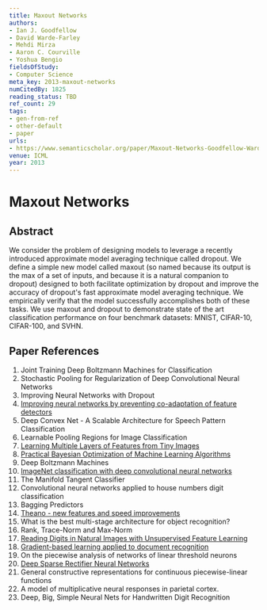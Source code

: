 ```yaml
---
title: Maxout Networks
authors:
- Ian J. Goodfellow
- David Warde-Farley
- Mehdi Mirza
- Aaron C. Courville
- Yoshua Bengio
fieldsOfStudy:
- Computer Science
meta_key: 2013-maxout-networks
numCitedBy: 1825
reading_status: TBD
ref_count: 29
tags:
- gen-from-ref
- other-default
- paper
urls:
- https://www.semanticscholar.org/paper/Maxout-Networks-Goodfellow-Warde-Farley/b7b915d508987b73b61eccd2b237e7ed099a2d29?sort=total-citations
venue: ICML
year: 2013
---
```


# Maxout Networks

## Abstract

We consider the problem of designing models to leverage a recently introduced approximate model averaging technique called dropout. We define a simple new model called maxout (so named because its output is the max of a set of inputs, and because it is a natural companion to dropout) designed to both facilitate optimization by dropout and improve the accuracy of dropout's fast approximate model averaging technique. We empirically verify that the model successfully accomplishes both of these tasks. We use maxout and dropout to demonstrate state of the art classification performance on four benchmark datasets: MNIST, CIFAR-10, CIFAR-100, and SVHN.

## Paper References

1. Joint Training Deep Boltzmann Machines for Classification
2. Stochastic Pooling for Regularization of Deep Convolutional Neural Networks
3. Improving Neural Networks with Dropout
4. [Improving neural networks by preventing co-adaptation of feature detectors](2012-improving-neural-networks-by-preventing-co-adaptation-of-feature-detectors)
5. Deep Convex Net - A Scalable Architecture for Speech Pattern Classification
6. Learnable Pooling Regions for Image Classification
7. [Learning Multiple Layers of Features from Tiny Images](2009-learning-multiple-layers-of-features-from-tiny-images)
8. [Practical Bayesian Optimization of Machine Learning Algorithms](2012-practical-bayesian-optimization-of-machine-learning-algorithms)
9. Deep Boltzmann Machines
10. [ImageNet classification with deep convolutional neural networks](2012-alexnet.md)
11. The Manifold Tangent Classifier
12. Convolutional neural networks applied to house numbers digit classification
13. Bagging Predictors
14. [Theano - new features and speed improvements](2012-theano-new-features-and-speed-improvements)
15. What is the best multi-stage architecture for object recognition?
16. Rank, Trace-Norm and Max-Norm
17. [Reading Digits in Natural Images with Unsupervised Feature Learning](2011-reading-digits-in-natural-images-with-unsupervised-feature-learning)
18. [Gradient-based learning applied to document recognition](1998-lenet5.md)
19. On the piecewise analysis of networks of linear threshold neurons
20. [Deep Sparse Rectifier Neural Networks](2011-deep-sparse-rectifier-neural-networks)
21. General constructive representations for continuous piecewise-linear functions
22. A model of multiplicative neural responses in parietal cortex.
23. Deep, Big, Simple Neural Nets for Handwritten Digit Recognition
